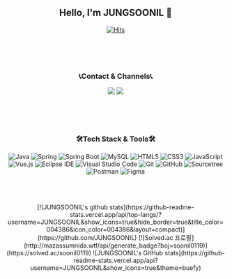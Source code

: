 <div align="center">
<h2> Hello, I'm JUNGSOONIL 👋 </h2>

  
[![Hits](https://hits.seeyoufarm.com/api/count/incr/badge.svg?url=https%3A%2F%2Fgithub.com%2FJUNGSOONIL&count_bg=%238F72DB&title_bg=%23555555&icon=&icon_color=%23E7E7E7&title=hits&edge_flat=false)](https://hits.seeyoufarm.com)

<br>
<br>
<br>
  
### 📞Contact & Channels📞
<a href="https://soonil.tistory.com/" target="_blank"><img src="https://img.shields.io/badge/Tistory%20Blog-FF8800?style=flat-square&logo=[4. 로고명(아이콘명)]&logoColor=white"/></a>
<a href="https://www.instagram.com/jung_soon_il/" target="_blank"><img src="https://img.shields.io/badge/Instagram-E4405F?style=flat-square&logo=Instagram&logoColor=white"/></a>

<br>
<br>
<br>
  
### 🛠️Tech Stack & Tools🛠️
![Java](https://img.shields.io/badge/Java-007396.svg?&style=for-the-badge&logo=Java&logoColor=white)
![Spring](https://img.shields.io/badge/Spring-6DB33F.svg?&style=for-the-badge&logo=Spring&logoColor=white)
![Spring Boot](https://img.shields.io/badge/Spring%20Boot-6DB33F.svg?&style=for-the-badge&logo=Spring%20Boot&logoColor=white)
![MySQL](https://img.shields.io/badge/MySQL-4479A1.svg?&style=for-the-badge&logo=MySQL&logoColor=white)
![HTML5](https://img.shields.io/badge/HTML5-E34F26.svg?&style=for-the-badge&logo=HTML5&logoColor=white)
![CSS3](https://img.shields.io/badge/CSS3-1572B6.svg?&style=for-the-badge&logo=CSS3&logoColor=white)
![JavaScript](https://img.shields.io/badge/JavaScript-F7DF1E.svg?&style=for-the-badge&logo=JavaScript&logoColor=white)
![Vue.js](https://img.shields.io/badge/Vue.js-4FC08D.svg?&style=for-the-badge&logo=Vue.js&logoColor=white)
![Eclipse IDE](https://img.shields.io/badge/Eclipse%20IDE-2C2255.svg?&style=for-the-badge&logo=Eclipse%20IDE&logoColor=white)
![Visual Studio Code](https://img.shields.io/badge/Visual%20Studio%20Code-007ACC.svg?&style=for-the-badge&logo=Visual%20Studio%20Code&logoColor=white)
![Git](https://img.shields.io/badge/Git-F05032.svg?&style=for-the-badge&logo=Git&logoColor=white)
![GitHub](https://img.shields.io/badge/GitHub-181717.svg?&style=for-the-badge&logo=GitHub&logoColor=white)
![Sourcetree](https://img.shields.io/badge/Sourcetree-0052CC.svg?&style=for-the-badge&logo=Sourcetree&logoColor=white)
![Postman](https://img.shields.io/badge/Postman-FF6C37.svg?&style=for-the-badge&logo=Postman&logoColor=white)
![Figma](https://img.shields.io/badge/Figma-F24E1E.svg?&style=for-the-badge&logo=Figma&logoColor=white)
  
  
<br>
<br>
<br>
  [![JUNGSOONIL's github stats](https://github-readme-stats.vercel.app/api/top-langs/?username=JUNGSOONIL&show_icons=true&hide_border=true&title_color=004386&icon_color=004386&layout=compact)](https://github.com/JUNGSOONIL)
 [![Solved.ac
프로필](http://mazassumnida.wtf/api/generate_badge?boj=soonil0119)](https://solved.ac/soonil0119)
![JUNGSOONIL's GitHub stats](https://github-readme-stats.vercel.app/api?username=JUNGSOONIL&show_icons=true&theme=buefy)
</div>
